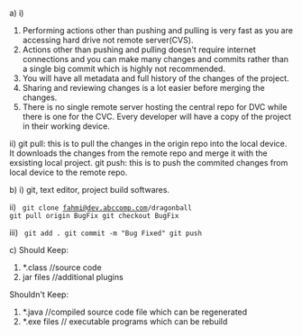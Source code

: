 a) 
i) <list>
1. Performing actions other than pushing and pulling is very fast as you are accessing hard drive not remote server(CVS).
2. Actions other than pushing and pulling doesn't require internet connections and you can make many changes and commits rather than a single big commit which is highly not recommended.
3. You will have all metadata and full history of the changes of the project.
4. Sharing and reviewing changes is a lot easier before merging the changes.
5. There is no single remote server hosting the central repo for DVC while there is one for the CVC. Every developer will have a copy of the project in their working device.
</list>

ii) git pull: this is to pull the changes in the origin repo into the local device. It downloads the changes from the remote repo and merge it with the exsisting local project. 
git push: this is to push the commited changes from local device to the remote repo. 

b)
i) git, text editor, project build softwares.

ii) 
<code>
git clone fahmi@dev.abccomp.com/dragonball
git pull origin BugFix
git checkout BugFix
</code>

iii) 
<code>
git add .
git commit -m "Bug Fixed"
git push
</code>

c) 
<list>
Should Keep:
1. *.class       //source code
2. jar files    //additional plugins

Shouldn't Keep:
1. *.java        //compiled source code file which can be regenerated
2. *.exe files   // executable programs which can be rebuild
</list>